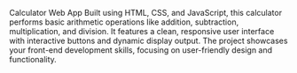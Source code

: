 Calculator Web App
Built using HTML, CSS, and JavaScript, this calculator performs basic arithmetic operations like addition, subtraction, multiplication, and division. It features a clean, responsive user interface with interactive buttons and dynamic display output. The project showcases your front-end development skills, focusing on user-friendly design and functionality.
